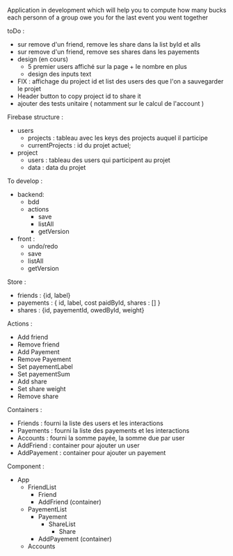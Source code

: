Application in development which will help you to compute how many bucks each personn of a group owe you for the last event you went together

toDo :
- sur remove d'un friend, remove les share dans la list byId et alls
- sur remove d'un friend, remove ses shares dans les payements
- design (en cours)
  - 5 premier users affiché sur la page + le nombre en plus
  - design des inputs text  
- FIX : affichage du project id et list des users des que l'on a sauvegarder le projet
- Header button to copy project id to share it
- ajouter des tests unitaire ( notamment sur le calcul de l'account )

Firebase structure :
  - users
    - projects : tableau avec les keys des projects auquel il participe
    - currentProjects : id du projet actuel;
  - project
    - users : tableau des users qui participent au projet
    - data : data du projet

To develop :
  - backend:
    - bdd
    - actions
      - save  
      - listAll
      - getVersion
  - front :
    - undo/redo
    - save
    - listAll
    - getVersion

Store :
 - friends : {id, label}
 - payements : { id, label, cost paidById, shares : [] }
 - shares : {id, payementId, owedById, weight}

Actions :
  - Add friend
  - Remove friend
  - Add Payement
  - Remove Payement
  - Set payementLabel
  - Set payementSum
  - Add share
  - Set share weight
  - Remove share

Containers :
 - Friends : fourni la liste des users et les interactions
 - Payements : fourni la liste des payements et les interactions
 - Accounts : fourni la somme payée, la somme due par user
 - AddFriend : container pour ajouter un user
 - AddPayement : container pour ajouter un payement

Component :
  - App
    - FriendList
      - Friend
      - AddFriend (container)
    - PayementList
      - Payement
        - ShareList
          - Share
      - AddPayement (container)
    - Accounts
